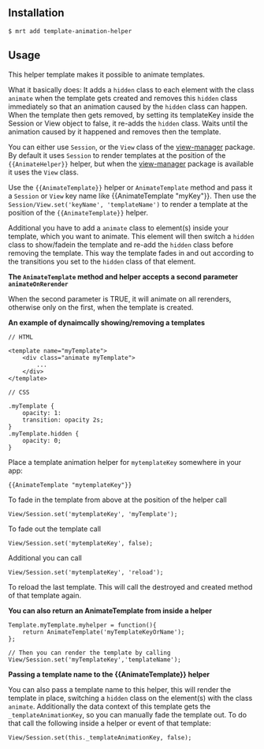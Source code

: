 Installation
-----------

    $ mrt add template-animation-helper

Usage
-----

This helper template makes it possible to animate templates.

What it basically does: It adds a `hidden` class to each element with the class `animate` when the template gets created
and removes this `hidden` class immediately so that an animation caused by the `hidden` class can happen.
When the template then gets removed, by setting its templateKey inside the Session or View object to false, it re-adds the `hidden` class.
Waits until the animation caused by it happened and removes then the template.


You can either use `Session`, or the `View` class of the [view-manager][1] package.
By default it uses `Session` to render templates at the position of the `{{AnimateHelper}}` helper,
but when the [view-manager][1] package is available it uses the `View` class.

[1]: https://atmosphere.meteor.com/package/view-manager

Use the `{{AnimateTemplate}}` helper or `AnimateTemplate` method and pass it a `Session` or `View` key name like {{AnimateTemplate "myKey"}}.
Then use the `Session/View.set('keyName', 'templateName')` to render a template at the position of the `{{AnimateTemplate}}` helper.

Additional you have to add a `animate` class to element(s) inside your template, which you want to animate.
This element will then switch a `hidden` class to show/fadein the template and re-add the `hidden` class before removing the template.
This way the template fades in and out according to the transitions you set to the `hidden` class of that element.

**The `AnimateTemplate` method and helper accepts a second parameter `animateOnRerender`**

When the second parameter is TRUE, it will animate on all rerenders, otherwise only on the first, when the template is created.


**An example of dynaimcally showing/removing a templates**

    // HTML

    <template name="myTemplate">
        <div class="animate myTemplate">
            ...
        </div>
    </template>

    // CSS

    .myTemplate {
        opacity: 1:
        transition: opacity 2s;
    }
    .myTemplate.hidden {
        opacity: 0;
    }

Place a template animation helper for `mytemplateKey` somewhere in your app:

    {{AnimateTemplate "mytemplateKey"}}

To fade in the template from above at the position of the helper call

    View/Session.set('mytemplateKey', 'myTemplate');

To fade out the template call

    View/Session.set('mytemplateKey', false);

Additional you can call

    View/Session.set('mytemplateKey', 'reload');

To reload the last template. This will call the destroyed and created method of that template again.


**You can also return an AnimateTemplate from inside a helper**

    Template.myTemplate.myhelper = function(){
        return AnimateTemplate('myTemplateKeyOrName');
    };

    // Then you can render the template by calling
    View/Session.set('myTemplateKey','templateName');


**Passing a template name to the {{AnimateTemplate}} helper**

You can also pass a template name to this helper, this will render the template in place,
switching a `hidden` class on the element(s) with the class `animate`.
Additionally the data context of this template gets the `_templateAnimationKey`, so you can manually fade the template out.
To do that call the following inside a helper or event of that template:

    View/Session.set(this._templateAnimationKey, false);